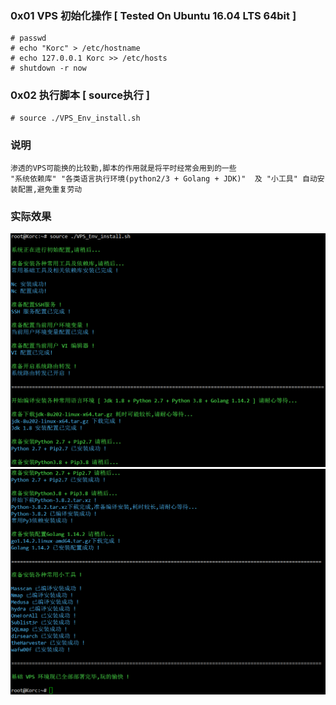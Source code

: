 ### 0x01 VPS 初始化操作 [ Tested On Ubuntu 16.04 LTS 64bit ]
```
# passwd
# echo "Korc" > /etc/hostname
# echo 127.0.0.1 Korc >> /etc/hosts
# shutdown -r now
```

### 0x02 执行脚本 [ source执行 ]
```
# source ./VPS_Env_install.sh
```

### 说明
```
渗透的VPS可能换的比较勤,脚本的作用就是将平时经常会用到的一些
"系统依赖库" "各类语言执行环境(python2/3 + Golang + JDK)"  及 "小工具" 自动安装配置,避免重复劳动
```

### 实际效果
![demo](VPS_Install.png)
![demo](VPS_Install2.png)
